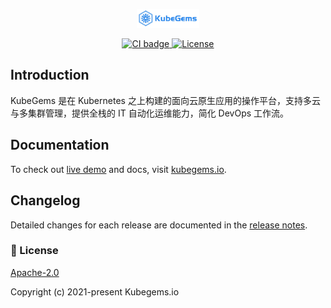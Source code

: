 <p align="center">
  <a href="https://kubegems.io" target="_blank">
    <img alt="Kubegems Logo" width="100" src="./public/kubegem-logo.jpeg">
  </a>
</p>

<p align="center">
  <a href="https://github.com/kubegems/dashboard/actions">
    <img src="https://github.com/kubegems/dashboard/workflows/build/badge.svg" alt="CI badge">
  </a>
  <a href="https://opensource.org/licenses/Apache-2.0">
    <img src="https://img.shields.io/badge/License-Apache%202.0-blue.svg" alt="License">
  </a>
</p>

## Introduction

KubeGems 是在 Kubernetes 之上构建的面向云原生应用的操作平台，支持多云与多集群管理，提供全栈的 IT 自动化运维能力，简化 DevOps 工作流。

## Documentation

To check out [live demo](http://47.108.158.85/) and docs, visit [kubegems.io](https://kubegems.io).

## Changelog

Detailed changes for each release are documented in the [release notes](https://github.com/kubegems/dashboard/releases).

### 📑 License

[Apache-2.0](https://opensource.org/licenses/Apache-2.0)

Copyright (c) 2021-present Kubegems.io
